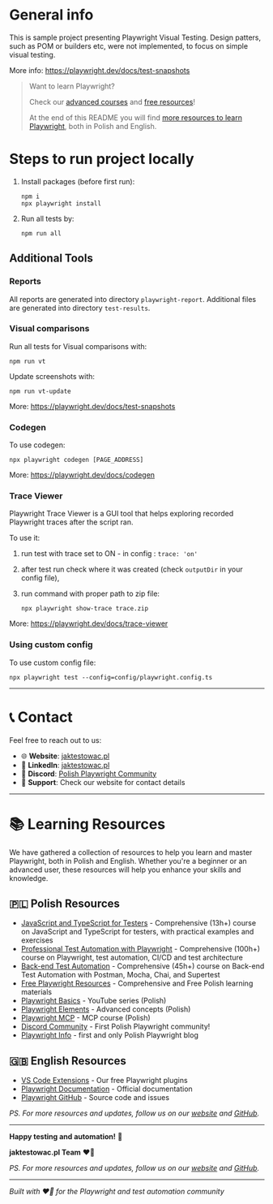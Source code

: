 # General info

This is sample project presenting Playwright Visual Testing.
Design patters, such as POM or builders etc, were not implemented, to focus on simple visual testing.

More info: https://playwright.dev/docs/test-snapshots

> Want to learn Playwright? 
>
> Check our [advanced courses](https://jaktestowac.pl/playwright/) and [free resources](https://jaktestowac.pl/darmowy-playwright/)!
>
> At the end of this README you will find  [more resources to learn Playwright](#-learning-resources), both in Polish and English.

# Steps to run project locally

1. Install packages (before first run):

    ```
    npm i
    npx playwright install
    ```

1. Run all tests by:

    ```
    npm run all
    ```

## Additional Tools

### Reports

All reports are generated into directory `playwright-report`.
Additional files are generated into directory `test-results`.

### Visual comparisons

Run all tests for Visual comparisons with:

```
npm run vt
```

Update screenshots with:

```
npm run vt-update
```

More: https://playwright.dev/docs/test-snapshots

### Codegen

To use codegen:

```
npx playwright codegen [PAGE_ADDRESS]
```

More: https://playwright.dev/docs/codegen

### Trace Viewer

Playwright Trace Viewer is a GUI tool that helps exploring recorded Playwright traces after the script ran.

To use it:

1. run test with trace set to ON - in config : `trace: 'on'`
1. after test run check where it was created (check `outputDir` in your config file),
1. run command with proper path to zip file:

    ```
    npx playwright show-trace trace.zip
    ```

More: https://playwright.dev/docs/trace-viewer

### Using custom config

To use custom config file:

```
npx playwright test --config=config/playwright.config.ts
```

---

# 📞 Contact

Feel free to reach out to us:

- 🌐 **Website**: [jaktestowac.pl](https://jaktestowac.pl)
- 💼 **LinkedIn**: [jaktestowac.pl](https://www.linkedin.com/company/jaktestowac/)
- 💬 **Discord**: [Polish Playwright Community](https://discord.gg/mUAqQ7FUaZ)
- 📧 **Support**: Check our website for contact details

---

# 📚 Learning Resources

We have gathered a collection of resources to help you learn and master Playwright, both in Polish and English. Whether you're a beginner or an advanced user, these resources will help you enhance your skills and knowledge.

## 🇵🇱 Polish Resources

- [JavaScript and TypeScript for Testers](https://jaktestowac.pl/js-ts/) - Comprehensive (13h+) course on JavaScript and TypeScript for testers, with practical examples and exercises
- [Professional Test Automation with Playwright](https://jaktestowac.pl/playwright/) - Comprehensive (100h+) course on Playwright, test automation, CI/CD and test architecture
- [Back-end Test Automation](https://jaktestowac.pl/api/) - Comprehensive (45h+) course on Back-end Test Automation with Postman, Mocha, Chai, and Supertest
- [Free Playwright Resources](https://jaktestowac.pl/darmowy-playwright/) - Comprehensive and Free Polish learning materials
- [Playwright Basics](https://www.youtube.com/playlist?list=PLfKhn9AcZ-cD2TCB__K7NP5XARaCzZYn7) - YouTube series (Polish)
- [Playwright Elements](https://www.youtube.com/playlist?list=PLfKhn9AcZ-cAcpd-XN4pKeo-l4YK35FDA) - Advanced concepts (Polish)
- [Playwright MCP](https://www.youtube.com/playlist?list=PLfKhn9AcZ-cCqD34AG5YRejujaBqCBgl4) - MCP course (Polish)
- [Discord Community](https://discord.gg/mUAqQ7FUaZ) - First Polish Playwright community!
- [Playwright Info](https://playwright.info/) - first and only Polish Playwright blog

## 🇬🇧 English Resources

- [VS Code Extensions](https://marketplace.visualstudio.com/publishers/jaktestowac-pl) - Our free Playwright plugins
- [Playwright Documentation](https://playwright.dev/docs/intro) - Official documentation
- [Playwright GitHub](https://github.com/microsoft/playwright) - Source code and issues

_PS. For more resources and updates, follow us on our [website](https://jaktestowac.pl) and [GitHub](https://github.com/jaktestowac)._

---

**Happy testing and automation!** 🚀

**jaktestowac.pl Team** ❤️💚

_PS. For more resources and updates, follow us on our [website](https://jaktestowac.pl) and [GitHub](https://github.com/jaktestowac)._

---

_Built with ❤️💚 for the Playwright and test automation community_

